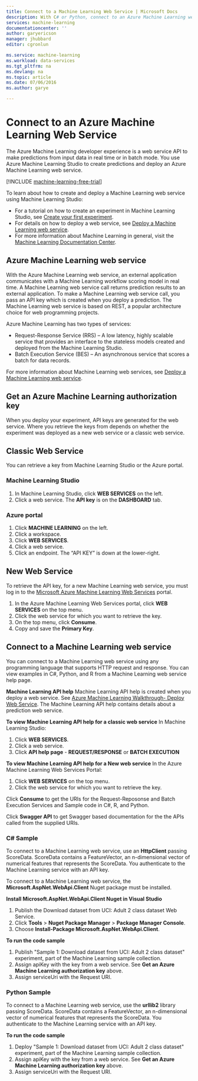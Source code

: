 ```yaml
---
title: Connect to a Machine Learning Web Service | Microsoft Docs
description: With C# or Python, connect to an Azure Machine Learning web service using an authorization key.
services: machine-learning
documentationcenter: ''
author: garyericson
manager: jhubbard
editor: cgronlun

ms.service: machine-learning
ms.workload: data-services
ms.tgt_pltfrm: na
ms.devlang: na
ms.topic: article
ms.date: 07/06/2016
ms.author: garye

---
```

# Connect to an Azure Machine Learning Web Service
The Azure Machine Learning developer experience is a web service API to make predictions from input data in real time or in batch mode. You use Azure Machine Learning Studio to create predictions and deploy an Azure Machine Learning web service.

[!INCLUDE [machine-learning-free-trial](../../includes/machine-learning-free-trial.md)]

To learn about how to create and deploy a Machine Learning web service using Machine Learning Studio:

* For a tutorial on how to create an experiment in Machine Learning Studio, see [Create your first experiment](machine-learning-create-experiment.md).
* For details on how to deploy a web service, see [Deploy a Machine Learning web service](machine-learning-publish-a-machine-learning-web-service.md).
* For more information about Machine Learning in general, visit the [Machine Learning Documentation Center](https://azure.microsoft.com/documentation/services/machine-learning/).

## Azure Machine Learning web service
With the Azure Machine Learning web service, an external application communicates with a Machine Learning workflow scoring model in real time. A Machine Learning web service call returns prediction results to an external application. To make a Machine Learning web service call, you pass an API key which is created when you deploy a prediction. The Machine Learning web service is based on REST, a popular architecture choice for web programming projects.

Azure Machine Learning has two types of services:

* Request-Response Service (RRS) – A low latency, highly scalable service that provides an interface to the stateless models created and deployed from the Machine Learning Studio.
* Batch Execution Service (BES) – An asynchronous service that scores a batch for data records.

For more information about Machine Learning web services, see [Deploy a Machine Learning web service](machine-learning-publish-a-machine-learning-web-service.md).

## Get an Azure Machine Learning authorization key
When you deploy your experiment, API keys are generated for the web service. Where you retrieve the keys from depends on whether the experiment was deployed as a new web service or a classic web service.

## Classic Web Service
 You can retrieve a key from Machine Learning Studio or the Azure portal.

### Machine Learning Studio
1. In Machine Learning Studio, click **WEB SERVICES** on the left.
2. Click a web service. The **API key** is on the **DASHBOARD** tab.

### Azure portal
1. Click **MACHINE LEARNING** on the left.
2. Click a workspace.
3. Click **WEB SERVICES**.
4. Click a web service.
5. Click an endpoint. The “API KEY” is down at the lower-right.

## New Web Service
To retrieve the API key, for a new Machine Learning web service, you must log in to the [Microsoft Azure Machine Learning Web Services](https://services.azureml.net/quickstart) portal.

1. In the Azure Machine Learning Web Services portal, click **WEB SERVICES** on the top menu.
2. Click the web service for which you want to retrieve the key.
3. On the top menu, click **Consume**.
4. Copy and save the **Primary Key**.

## <a id="connect"></a>Connect to a Machine Learning web service
You can connect to a Machine Learning web service using any programming language that supports HTTP request and response. You can view examples in C#, Python, and R from a Machine Learning web service help page.

**Machine Learning API help**
Machine Learning API help is created when you deploy a web service. See [Azure Machine Learning Walkthrough- Deploy Web Service](machine-learning-walkthrough-5-publish-web-service.md).
The Machine Learning API help contains details about a prediction web service.

**To view Machine Learning API help for a classic web service**
In Machine Learning Studio:

1. Click **WEB SERVICES**.
2. Click a web service.
3. Click **API help page** - **REQUEST/RESPONSE** or **BATCH EXECUTION**

**To view Machine Learning API help for a New web service**
In the Azure Machine Learning Web Services Portal:

1. Click **WEB SERVICES** on the top menu.
2. Click the web service for which you want to retrieve the key.

Click **Consume** to get the URIs for the Request-Reposonse and Batch Execution Services and Sample code in C#, R, and Python.

Click **Swagger API** to get Swagger based documentation for the the APIs called from the supplied URIs.

### C# Sample
To connect to a Machine Learning web service, use an **HttpClient** passing ScoreData. ScoreData contains a FeatureVector, an n-dimensional  vector of numerical features that represents the ScoreData. You authenticate to the Machine Learning service with an API key.

To connect to a Machine Learning web service, the **Microsoft.AspNet.WebApi.Client** Nuget package must be installed.

**Install Microsoft.AspNet.WebApi.Client Nuget in Visual Studio**

1. Publish the Download dataset from UCI: Adult 2 class dataset Web Service.
2. Click **Tools** > **Nuget Package Manager** > **Package Manager Console**.
3. Choose **Install-Package Microsoft.AspNet.WebApi.Client**.

**To run the code sample**

1. Publish "Sample 1: Download dataset from UCI: Adult 2 class dataset" experiment, part of the Machine Learning sample collection.
2. Assign apiKey with the key from a web service. See **Get an Azure Machine Learning authorization key** above.
3. Assign serviceUri with the Request URI.

### Python Sample
To connect to a Machine Learning web service, use the **urllib2** library passing ScoreData. ScoreData contains a FeatureVector, an n-dimensional  vector of numerical features that represents the ScoreData. You authenticate to the Machine Learning service with an API key.

**To run the code sample**

1. Deploy "Sample 1: Download dataset from UCI: Adult 2 class dataset" experiment, part of the Machine Learning sample collection.
2. Assign apiKey with the key from a web service. See **Get an Azure Machine Learning authorization key** above.
3. Assign serviceUri with the Request URI.

